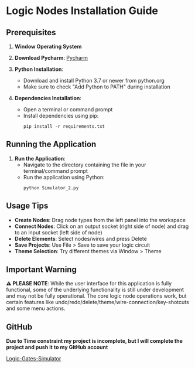 # Logic Nodes Installation Guide


## Prerequisites
1. **Window Operating System**

2. **Download Pycharm**: [Pycharm](https://www.jetbrains.com/pycharm/download/download-thanks.html?platform=windows&code=PCC)

3. **Python Installation**:
   - Download and install Python 3.7 or newer from python.org
   - Make sure to check "Add Python to PATH" during installation

4. **Dependencies Installation**:
   - Open a terminal or command prompt
   - Install dependencies using pip:
     ```
     pip install -r requirements.txt
     ```

## Running the Application

1. **Run the Application**:
   - Navigate to the directory containing the file in your terminal/command prompt
   - Run the application using Python:
     ```
     python Simulator_2.py
     ```

## Usage Tips

- **Create Nodes**: Drag node types from the left panel into the workspace
- **Connect Nodes**: Click on an output socket (right side of node) and drag to an input socket (left side of node)
- **Delete Elements**: Select nodes/wires and press Delete
- **Save Projects**: Use File > Save to save your logic circuit
- **Theme Selection**: Try different themes via Window > Theme

## Important Warning

**⚠️ PLEASE NOTE**: While the user interface for this application is fully functional, some of the underlying functionality is still under development and may not be fully operational. The core logic node operations work, but certain features like undo/redo/delete/theme/wire-connection/key-shotcuts and some menu actions.

## GitHub
**Due to Time constraint my project is incomplete, but I will complete the project and push it to my GitHub account**

[Logic-Gates-Simulator](https://github.com/ManishTirkey/Logic-Gates-Simulator.git)